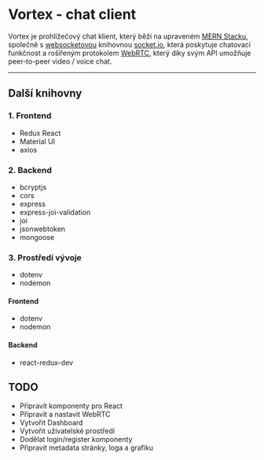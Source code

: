 # Vortex - chat client

Vortex je prohlížečový chat klient, který běží na upraveném [MERN Stacku](https://www.mongodb.com/mern-stack), společně s [websocketovou](https://en.wikipedia.org/wiki/WebSocket) knihovnou [socket.io](https://socket.io/), která poskytuje chatovací funkčnost a rošířeným protokolem [WebRTC](https://webrtc.org/), který díky svým API umožňuje peer-to-peer video / voice chat.

---

## Další knihovny

### 1. Frontend

- Redux React
- Material UI
- axios

### 2. Backend

- bcryptjs
- cors
- express
- express-joi-validation
- joi
- jsonwebtoken
- mongoose

### 3. Prostředí vývoje

- dotenv
- nodemon

#### Frontend

- dotenv
- nodemon

#### Backend

- react-redux-dev

## TODO

- Připravit komponenty pro React
- Připravit a nastavit WebRTC
- Vytvořit Dashboard
- Vytvořit uživatelské prostředí
- Dodělat login/register komponenty
- Připravit metadata stránky, loga a grafiku
